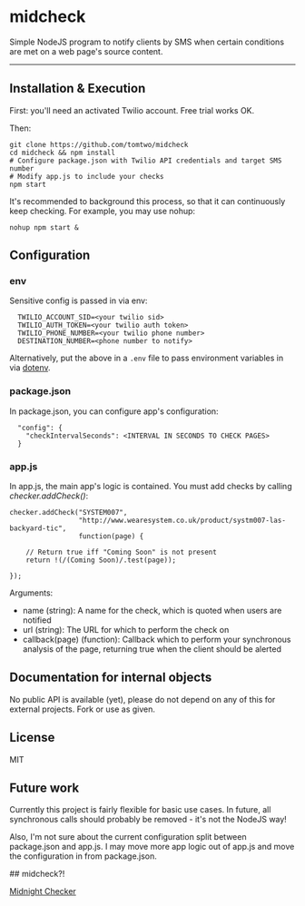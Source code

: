 # midcheck

Simple NodeJS program to notify clients by SMS when certain conditions are met on a web page's source content.

------

## Installation & Execution

First: you'll need an activated Twilio account. Free trial works OK.

Then:

    git clone https://github.com/tomtwo/midcheck
    cd midcheck && npm install
    # Configure package.json with Twilio API credentials and target SMS number
    # Modify app.js to include your checks
    npm start

It's recommended to background this process, so that it can continuously keep checking. For example, you may use nohup:

    nohup npm start &

## Configuration

### env

Sensitive config is passed in via env:

      TWILIO_ACCOUNT_SID=<your twilio sid>
      TWILIO_AUTH_TOKEN=<your twilio auth token>
      TWILIO_PHONE_NUMBER=<your twilio phone number>
      DESTINATION_NUMBER=<phone number to notify>

Alternatively, put the above in a `.env` file to pass environment variables in via [dotenv](https://github.com/bkeepers/dotenv).


### package.json

In package.json, you can configure app's configuration:

      "config": {
        "checkIntervalSeconds": <INTERVAL IN SECONDS TO CHECK PAGES>
      }

### app.js

In app.js, the main app's logic is contained. You must add checks by calling _checker.addCheck()_:

    checker.addCheck("SYSTEM007", 
                     "http://www.wearesystem.co.uk/product/systm007-las-backyard-tic", 
                     function(page) {

        // Return true iff "Coming Soon" is not present
        return !(/(Coming Soon)/.test(page));

    });

Arguments:

- name (string): A name for the check, which is quoted when users are notified
- url (string): The URL for which to perform the check on
- callback(page) (function): Callback which to perform your synchronous analysis of the page, returning true when the client should be alerted

## Documentation for internal objects

No public API is available (yet), please do not depend on any of this for external projects. Fork or use as given.

## License

MIT

## Future work

Currently this project is fairly flexible for basic use cases. In future, all synchronous calls should probably be removed - it's not the NodeJS way!

Also, I'm not sure about the current configuration split between package.json and app.js. I may move more app logic out of app.js and move the configuration in from package.json.

## midcheck?!

[Midnight Checker](https://www.youtube.com/watch?v=_OUxAPgV_AA)